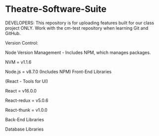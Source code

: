 # Theatre-Software-Suite
DEVELOPERS: This repository is for uploading features built for our class project ONLY.  Work with the cm-test repository when learning Git and GitHub.

Version Control:

Node Version Management - Includes NPM, which manages packages.
 
  NVM = v1.1.6
  
  Node.js = v8.7.0 (Includes NPM)
Front-End Libraries
  
  (React - Tools for UI)    
  
  React = v16.0.0
  
  React-redux = v5.0.6
 
  React-thunk = v1.0.0

Back-End Libraries

Database Libraries
